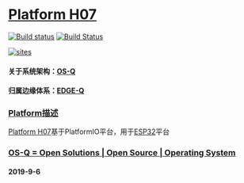 ﻿# [Platform H07](https://github.com/OS-Q/H07)

[![Build status](https://ci.appveyor.com/api/projects/status/7cly7p33jnotmgjv?svg=true)](https://ci.appveyor.com/project/Qitas/h07)
[![Build Status](https://travis-ci.com/OS-Q/H07.svg?branch=master)](https://travis-ci.com/OS-Q/H07)

[![sites](http://182.61.61.133/link/resources/OSQ.png)](http://www.OS-Q.com)

#### 关于系统架构：[OS-Q](https://github.com/OS-Q)
#### 归属边缘体系：[EDGE-Q](https://github.com/EDGE-Q)

### [Platform描述](https://github.com/OS-Q/H07/wiki) 

[Platform H07](https://github.com/OS-Q/H07)基于PlatformIO平台，用于[ESP32](https://github.com/sochub/ESP32)平台

### [OS-Q = Open Solutions | Open Source |  Operating System ](http://www.OS-Q.com/H07)
####  2019-9-6